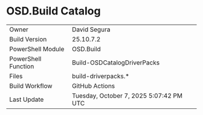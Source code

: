 ﻿# OSD.Build Catalog

| | |
|-|-|
| Owner | David Segura |
| Build Version | 25.10.7.2 |
| PowerShell Module | OSD.Build |
| PowerShell Function | Build-OSDCatalogDriverPacks |
| Files | build-driverpacks.* |
| Build Workflow | GitHub Actions |
| Last Update | Tuesday, October 7, 2025 5:07:42 PM UTC |
